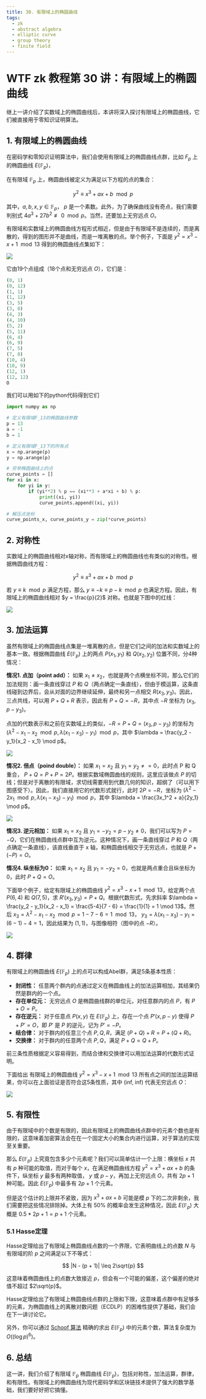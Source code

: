 ```yaml
---
title: 30. 有限域上的椭圆曲线
tags:
  - zk
  - abstract algebra
  - elliptic curve
  - group theory
  - finite field
---
```


# WTF zk 教程第 30 讲：有限域上的椭圆曲线

继上一讲介绍了实数域上的椭圆曲线后，本讲将深入探讨有限域上的椭圆曲线，它们被直接用于零知识证明算法。

## 1. 有限域上的椭圆曲线

在密码学和零知识证明算法中，我们会使用有限域上的椭圆曲线点群，比如 $F_p$ 上的椭圆曲线 $E(\mathbb{F}_p)$，

在有限域 $\mathbb{F}_p$ 上，椭圆曲线被定义为满足以下方程的点的集合：

$$
y^2 \equiv x^3 + ax + b \mod p
$$

其中，$a, b, x, y \in \mathbb{F}_p$， $p$ 是一个素数。此外，为了确保曲线没有奇点，我们需要判别式 $4a^3 + 27b^2 \not\equiv 0 \mod p$。当然，还要加上无穷远点 $O$。

有限域和实数域上的椭圆曲线方程形式相近，但是由于有限域不是连续的，而是离散的，得到的图形并不是曲线，而是一堆离散的点。举个例子，下面是 $y^2 = x^3 - x + 1 \mod 13$ 得到的椭圆曲线点集如下：

![](./img/30-1.png)

它由19个点组成（18个点和无穷远点 $O$），它们是：

```python
(0, 1)
(0, 12)
(1, 1)
(1, 12)
(3, 5)
(3, 8)
(4, 3)
(4, 10)
(5, 2)
(5, 11)
(6, 4)
(6, 9)
(7, 5)
(7, 8)
(10, 4)
(10, 9)
(12, 1)
(12, 12)
O
```

我们可以用如下的python代码得到它们

```python
import numpy as np

# 定义有限域F_13的椭圆曲线参数
p = 13
a = -1
b = 1

# 定义有限域F_13下的所有点
x = np.arange(p)
y = np.arange(p)

# 穷举椭圆曲线上的点
curve_points = []
for xi in x:
    for yi in y:
        if (yi**2) % p == (xi**3 + a*xi + b) % p:
            print((xi, yi))
            curve_points.append((xi, yi))

# 解压点坐标
curve_points_x, curve_points_y = zip(*curve_points)
```

## 2. 对称性

实数域上的椭圆曲线相对x轴对称，而有限域上的椭圆曲线也有类似的对称性。根据椭圆曲线方程：

$$
y^2 \equiv x^3 + ax + b \mod p
$$

若 $y \equiv k \mod p$ 满足方程，那么 $y \equiv -k \equiv p-k \mod p$ 也满足方程。因此，有限域上的椭圆曲线相对 $y = \frac{p}{2}$ 对称。也就是下图中的红线：

![](./img/30-1.png)

## 3. 加法运算

虽然有限域上的椭圆曲线点集是一堆离散的点，但是它们之间的加法和实数域上的基本一致。根据椭圆曲线 $E(\mathbb{F}_p)$ 上的两点 $P(x_1, y_1)$ 和 $Q(x_2, y_2)$ 位置不同，分4种情况：

**情况1. 点加（point add）：** 如果 $x_1 \neq x_2$，也就是两个点横坐标不同，那么它们的加法规则：画一条直线穿过 $P$ 和 $Q$（两点确定一条直线），但由于模运算，这条直线碰到边界后，会从对面的边界继续延伸，最终和另一点相交 $R(x_3, y_3)$。因此，三点共线，可以用 $P + Q + R$ 表示，因此有 $P + Q = -R$，其中点 $-R$ 坐标为 $(x_3, p-y_3)$。

点加的代数表示和之前在实数域上的类似，$-R = P+Q = (x_3, p - y_3)$ 的坐标为 $(\lambda^2 - x_1 - x_2 \mod p, \lambda(x_1 - x_3) - y_1) \mod p$，其中 $\lambda = \frac{y_2 - y_1}{x_2 - x_1} \mod p$。

![](./img/30-2.png)

**情况2. 倍点（poind double）：** 如果 $x_1 = x_2$ 且 $y_1 = y_2 \neq = 0$，此时点 P 和 Q 重合， $P + Q = P+P = 2P$。根据实数域椭圆曲线的规则，这里应该做点 $P$ 的切线；但是对于离散的有限域，求切线需要用到代数几何的知识，超纲了（可以用下图感受下）。因此，我们直接用它的代数形式就行，此时 $2P = -R$，坐标为 $(\lambda^2 - 2x_1 \mod p, \lambda(x_1 - x_3) - y_1) \mod p$，其中 $\lambda = \frac{3x_1^2 + a}{2y_1} \mod p$。

![](./img/30-3.png)

**情况3. 逆元相加：** 如果 $x_1 = x_2$ 且 $y_1 = -y_2 = p- y_2 \neq 0$，我们可以写为 $P = -Q$，它们在椭圆曲线点群中互为逆元。这种情况下，画一条直线穿过 $P$ 和 $Q$（两点确定一条直线），该直线垂直于 x 轴，和椭圆曲线相交于无穷远点，也就是 $P + (-P) = O$。

**情况4. 纵坐标为0：** 如果 $x_1 = x_2$ 且 $y_1 =-y_2 = 0$，也就是两点重合且纵坐标为0，此时 $P + Q = O$。

下面举个例子，给定有限域上的椭圆曲线 $y^2 = x^3 - x + 1 \mod 13$，给定两个点 $P(6,4)$ 和 $Q(7,5)$，求 $R'(x_3, y_3) = P+Q$。根据代数形式，先求斜率 $\lambda = \frac{y_2 - y_1}{x_2 - x_1} = \frac{5-4}{7 - 6} = \frac{1}{1} = 1 \mod 13$。然后 $x_3 = \lambda^2 - x_1 - x_2 \mod p = 1 -7-6 = 1 \mod 13$， $y_3 = \lambda(x_1 - x_3) - y_1 = (6-1) - 4 = 1$，因此结果为 $(1,1)$，与图像相符（图中的点 $-R$）。

![](./img/30-2.png)

## 4. 群律

有限域上的椭圆曲线 $E(\mathbb{F}_p)$ 上的点可以构成Abel群，满足5条基本性质：

- **封闭性：** 任意两个群内的点通过定义在椭圆曲线上的加法运算相加，其结果仍然是群内的一个点。
- **存在单位元：** 无穷远点 $O$ 是椭圆曲线群的单位元，对任意群内的点 $P$，有 $P + O = P$。
- **存在逆元：** 对于任意点 $P(x, y)$ 在 $E(\mathbb{F}_p)$ 上，存在一个点 $P'(x, p-y)$ 使得 $P + P' = O$，即 $P'$ 是 $P$ 的逆元，记为 $P' = -P$。
- **结合律：** 对于群内的任意三个点 $P, Q, R$，满足 $(P + Q) + R = P + (Q + R)$。
- **交换律：** 对于群内的任意两个点 $P, Q$，满足 $P + Q = Q + P$。

前三条性质根据定义容易得到，而结合律和交换律可以用加法运算的代数形式证明。

下面给出 有限域上的椭圆曲线 $y^2 = x^3 - x + 1 \mod 13$ 所有点之间的加法运算结果，你可以在上面验证是否符合这5条性质，其中 (inf, inf) 代表无穷远点 $O$：

![](./img/30-4.png)

## 5. 有限性

由于有限域中的个数是有限的，因此有限域上的椭圆曲线点群中的元素个数也是有限的，这意味着加密算法会在在一个固定大小的集合内进行运算，对于算法的实现至关重要。

那么 $E(\mathbb{F}_p)$ 上究竟包含多少个元素呢？我们可以简单估计一个上限：横坐标 $x$ 共有 $p$ 种可能的取值，而对于每个 $x$，在满足椭圆曲线方程 $y^2 = x^3 + ax + b$ 的条件下，纵坐标 $y$ 最多有两种取值， $y$ 或 $p-y$，再加上无穷远点 $O$，共有 $2p + 1$ 种可能。因此 $E(\mathbb{F}_p)$ 中最多有 $2p + 1$ 个元素。

但是这个估计的上限并不紧致，因为 $x^3 + ax + b$ 可能是模 $p$ 下的二次非剩余，我们需要把这些情况排除掉。大体上有 50% 的概率会发生这种情况，因此 $E(\mathbb{F}_p)$ 大概是 $0.5 * 2p +1 = p + 1$ 个元素。

### 5.1 Hasse定理

Hasse定理给出了有限域上椭圆曲线点数的一个界限，它表明曲线上的点数 $N$ 与有限域的阶 $p$ 之间满足以下不等式：

$$
|N - (p + 1)| \leq 2\sqrt{p}
$$

这意味着椭圆曲线上的点数大致接近 $p$，但会有一个可能的偏差，这个偏差的绝对值不超过 $2\sqrt{p}$。

Hasse定理给出了有限域上椭圆曲线点群的上限和下限，这意味着点群中有足够多的元素，为椭圆曲线上的离散对数问题（ECDLP）的困难性提供了基础，我们会在下一讲讨论它。

另外，你可以通过 [Schoof 算法](https://en.wikipedia.org/wiki/Schoof%27s_algorithm) 精确的求出 $E(\mathbb{F}_p)$ 中的元素个数，算法复杂度为 $O((\log{p})^6)$。

## 6. 总结

这一讲，我们介绍了有限域 $\mathbb{F}_p$ 椭圆曲线 $E(\mathbb{F}_p)$，包括对称性，加法运算，群律，和有限性。有限域上的椭圆曲线为现代密码学和区块链技术提供了强大的数学基础，我们要好好把它搞懂。